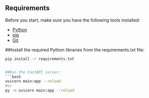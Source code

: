 ## Requirements
Before you start, make sure you have the following tools installed:
- [Python](https://www.python.org/downloads/)
- [pip](https://pip.pypa.io/en/stable/installation/)
- [Git](https://git-scm.com/)

##Install the required Python libraries from the requirements.txt file:
  ```bash
  pip install -r requirements.txt


##Run the FastAPI server:
  ```bash
  uvicorn main:app --reload
  #or
  py -m uvicorn main:app --reload
